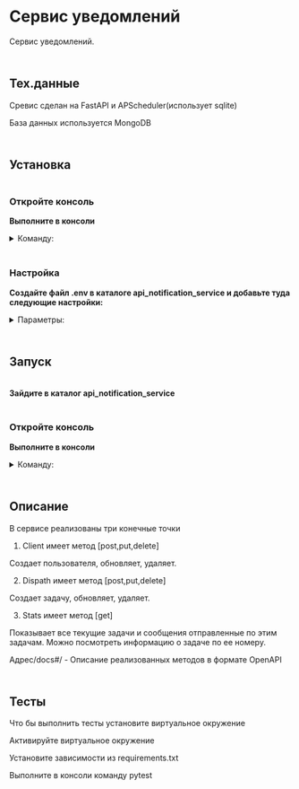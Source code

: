 # Сервис уведомлений
Сервис уведомлений.

## <br><b>Тех.данные</b>

Сревис сделан на FastAPI и APScheduler(использует sqlite)

База данных используется MongoDB

## <br><b>Установка</b>

### <br><b>Откройте консоль</b>

<b>Выполните в консоли</b>             
    <details><summary> Команду: </summary>
```
git clone https://github.com/IgV52/api_notification_service.git
```
</details>

### <br><b>Настройка</b>

<b>Создайте файл .env в каталоге api_notification_service и добавьте туда следующие настройки:</b>
    <details>
    <summary> Параметры: </summary></b>
```

MONGO_URL = адрес базы данных [можно создать бд тут -> (https://www.mongodb.com/cloud/atlas/register))
URL_MSG_SEND = адрес внешнего сервиса
URL_SCHEDULER = 'sqlite:///'+ os.path.join(basedir, 'db_task', 'jobs.sqlite')
TOKEN = токен для доступа к внешнему сервису

```
</details>

## <br><b>Запуск</b>

<br><b>Зайдите в каталог api_notification_service</b>

### <br><b>Откройте консоль</b>

<b>Выполните в консоли</b>             
    <details><summary> Команду: </summary>
```
docker-compose up --build
```
</details>

## <br><b>Описание</b>

В сервисе реализованы три конечные точки

1. Client имеет метод [post,put,delete]

Создает пользователя, обновляет, удаляет.

2. Dispath имеет метод [post,put,delete]

Создает задачу, обновляет, удаляет.

3. Stats имеет метод [get]

Показывает все текущие задачи и сообщения отправленные по этим задачам.
Можно посмотреть информацию о задаче по ее номеру.

Адреc/docs#/ - Описание реализованных методов в формате OpenAPI

## <br><b>Тесты</b>

Что бы выполнить тесты установите виртуальное окружение

Активируйте виртуальное окружение

Установите зависимости из requirements.txt

Выполните в консоли команду pytest
